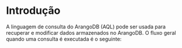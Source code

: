 # Introdução  

A linguagem de consulta do ArangoDB (AQL) pode ser usada para recuperar e modificar dados armazenados no ArangoDB. O fluxo geral quando uma consulta é executada é o seguinte:
